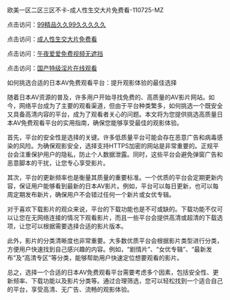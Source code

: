 欧美一区二区三区不卡-成人性生交大片免费看-110725-MZ  

点击访问：<a href="https://heiliaoow5kzm.pages.dev">99精品久久99久久久久久</a>  

点击访问：<a href="https://heiliaowzu4ur.pages.dev">成人性生交大片免费看</a>  

点击访问：<a href="https://heiliaoxwd5i8.pages.dev">午夜爱爱免费视频无遮挡</a>  

点击访问：<a href="https://heiliao2dmwwy.pages.dev">国产特级淫片在线观看</a>  

如何挑选合适的日本AV免费观看平台：提升观影体验的最佳选择  

随着日本AV资源的普及，许多用户开始寻找免费的、高质量的AV影片网站。如今，网络平台成为了主要的观看渠道，但由于平台种类繁多，如何挑选一个既安全又具备高清内容的平台，成为了观看者关心的问题。本文将为您提供挑选高质量日本AV免费观看平台的实用指南，确保您能够享受最佳的观影体验。

首先，平台的安全性是选择的关键。许多低质量平台可能会存在恶意广告和病毒感染的风险。为确保观影安全，选择支持HTTPS加密的网站是非常重要的。正规平台会注重保护用户的隐私，防止个人数据泄露。同时，这些平台会避免弹窗广告和恶意脚本的干扰，让您专心享受影片。

其次，平台的更新频率也是衡量其质量的重要标准。一个优质的平台会定期更新内容，保证用户能够看到最新的日本AV影片。例如，平台可以每日更新，也可以每周定期发布新片，确保用户不会错过任何一个新片或女优专辑。

对于喜欢下载影片的观众来说，平台的下载功能也是不可或缺的。下载功能不仅可以让您在无网络连接的情况下观看影片，而且一些平台会提供高清或超清的下载选项，让您可以根据需要选择合适的影片版本。

此外，影片的分类清晰度也非常重要。大多数优质平台会根据影片类型进行分类，方便用户快速找到自己感兴趣的内容。例如，“剧情片”、“女优专辑”、“最新发布”及“高清专区”等分类，能够帮助用户快速定位想要观看的影片。

总之，选择一个合适的日本AV免费观看平台需要考虑多个因素，包括安全性、更新频率、下载功能以及影片分类等。通过合理筛选，您可以轻松找到一个适合自己的平台，享受高清、无广告、流畅的观影体验。

<span style="display:none;">[Canonical link](https://github.com/gmz20250711/rbriben13 )</span>
